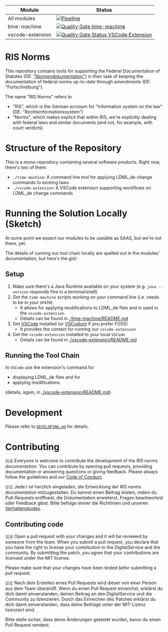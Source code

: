 | Module | Status |
| ----- | ----- |
| All modules | [![Pipeline](https://github.com/digitalservicebund/ris-norms/actions/workflows/pipeline.yml/badge.svg)](https://github.com/digitalservicebund/ris-norms/actions/workflows/pipeline.yml) |
| time-machine | [![Quality Gate time-machine](https://sonarcloud.io/api/project_badges/measure?project=digitalservicebund_ris-norms-time-machine&metric=alert_status)](https://sonarcloud.io/summary/new_code?id=digitalservicebund_ris-norms-time-machine) |
| vscode-extension | [![Quality Gate Status VSCode Extension](https://sonarcloud.io/api/project_badges/measure?project=digitalservicebund_ris-norms-vscode-extension&metric=alert_status)](https://sonarcloud.io/summary/new_code?id=digitalservicebund_ris-norms-vscode-extension)

# RIS Norms

This repository contains tools for supporting the Federal Documentation of Statutes (DE: ["Normendokumentation"](https://www.bundesjustizamt.de/DE/Themen/Rechtsetzung/Normendokumentation/Normendokumentation_node.html)) in their task of keeping the documentation of federal norms up-to-date through amendments (DE: "Fortschreibung").

The name "RIS Norms" refers to 
* "RIS", which is the German acronym for "Information system on the law" (DE: "Rechtsinformationssystem")
* "Norms", which makes explicit that within RIS, we're explicitly dealing with federal laws and similar documents (and not, for example, with court verdicts)

# Structure of the Repository
This is a mono-repository containing several software products. Right now, there's two of them:
* `./time-machine`: A command line tool for applying LDML_de change commands to existing laws
* `./vscode-extension`: A VSCode extension supporting workflows on LDML_de change commands

# Running the Solution Locally (Sketch)

At some point we expect our modules to be useable as SAAS, but we're not there, yet.

The details of running our tool chain locally are spelled out in the modules' documentation, but here's the gist:

## Setup
1. Make sure there's a Java Runtime available on your system (e.g. `java --version` responds fine in a terminal/shell)
1. Get the `time-machine` scripts working on your command line (i.e. needs to be in your `$PATH`)
   * It allows for applying modifications to LDML_de files and is used in the `vscode-extension`.
   * Details can be found in [./time-machine/README.md](./time-machine/README.md)
1. Get [VSCode](https://code.visualstudio.com/) installed (or [VSCodium](https://vscodium.com/) if you prefer FOSS)
   * It provides the context for running our `vscode-extension`
1. Get the `vscode-extension` installed to your local `VSCode` 
   * Details can be found in [./vscode-extension/README.md](./vscode-extension/README.md)

## Running the Tool Chain
In `VSCode` use the extension's command for 
* displaying LDML_de files and for 
* applying modifications 

(details, again, in  [./vscode-extension/README.md](./vscode-extension/README.md))

# Development

Please refer to [`DEVELOPING.md`](./DEVELOPING.md) for details.

# Contributing

🇬🇧
Everyone is welcome to contribute the development of the _RIS norms documentation_. You can contribute by opening pull requests, providing documentation or answering questions or giving feedback. Please always follow the guidelines and our
[Code of Conduct](CODE_OF_CONDUCT.md).

🇩🇪
Jede:r ist herzlich eingeladen, die Entwicklung der _RIS norms documentation_ mitzugestalten. Du kannst einen Beitrag leisten, indem du Pull-Requests eröffnest, die Dokumentation erweiterst, Fragen beantwortest oder Feedback gibst. Bitte befolge immer die Richtlinien und unseren [Verhaltenskodex](CODE_OF_CONDUCT_DE.md).

## Contributing code

🇬🇧
Open a pull request with your changes and it will be reviewed by someone from the team. When you submit a pull request, you declare that you have the right to license your contribution to the DigitalService and the community. By submitting the patch, you agree that your contributions are licensed under the MIT license.

Please make sure that your changes have been tested befor submitting a pull request.

🇩🇪
Nach dem Erstellen eines Pull Requests wird dieser von einer Person aus dem Team überprüft. Wenn du einen Pull Request einreichst, erklärst du dich damit einverstanden, deinen Beitrag an den DigitalService und die Community zu lizenzieren. Durch das Einreichen des Patches erklärst du dich damit einverstanden, dass deine Beiträge unter der MIT-Lizenz lizenziert sind.

Bitte stelle sicher, dass deine Änderungen getestet wurden, bevor du einen Pull Request sendest.
